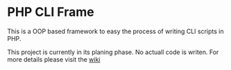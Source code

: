 # PHP CLI Frame 

This is a OOP based framework to easy the process of writing CLI scripts in PHP.

This project is currently in its planing phase. No actuall code is writen. For more details please visit the [wiki](/wiki)

